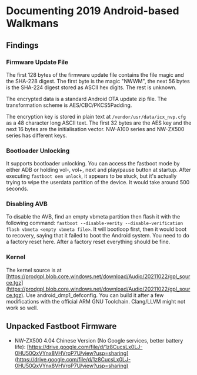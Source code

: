 # Documenting 2019 Android-based Walkmans

## Findings

### Firmware Update File

The first 128 bytes of the firmware update file contains the file magic and the SHA-228 digest. The first byte is the magic "NWWM", the next 56 bytes is the SHA-224 digest stored as ASCII hex digits. The rest is unknown.

The encrypted data is a standard Android OTA update zip file. The transformation scheme is AES/CBC/PKCS5Padding.

The encryption key is stored in plain text at `/vendor/usr/data/icx_nvp.cfg` as a 48 character long ASCII text. The first 32 bytes are the AES key and the next 16 bytes are the initialisation vector. NW-A100 series and NW-ZX500 series has different keys.

### Bootloader Unlocking

It supports bootloader unlocking. You can access the fastboot mode by either ADB or holding vol-, vol+, next and play/pause button at startup. After executing `fastboot oem unlock`, it appears to be stuck, but it's actually trying to wipe the userdata partition of the device. It would take around 500 seconds. 

### Disabling AVB

To disable the AVB, find an empty vbmeta partition then flash it with the following command: `fastboot --disable-verity --disable-verification flash vbmeta <empty vbmeta file>`. It will bootloop first, then it would boot to recovery, saying that it failed to boot the Android system. You need to do a factory reset here. After a factory reset everything should be fine.

### Kernel

The kernel source is at [https://prodgpl.blob.core.windows.net/download/Audio/20211022/gpl_source.tgz](https://prodgpl.blob.core.windows.net/download/Audio/20211022/gpl_source.tgz). Use android\_dmp1\_defconfig. You can build it after a few modifications with the official ARM GNU Toolchain. Clang/LLVM might not work so well.

## Unpacked Fastboot Firmware

- NW-ZX500 4.04 Chinese Version (No Google services, better battery life): [https://drive.google.com/file/d/1z8CucsLx0LJ-0HU50QxVYnx8VHVroP7U/view?usp=sharing](https://drive.google.com/file/d/1z8CucsLx0LJ-0HU50QxVYnx8VHVroP7U/view?usp=sharing)
